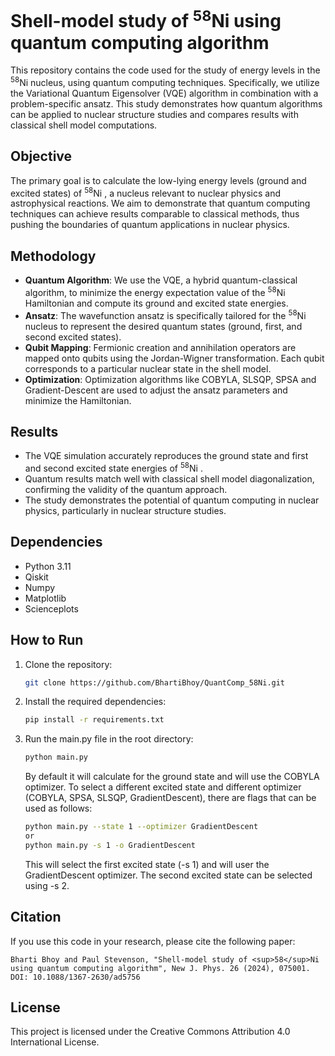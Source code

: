 # Shell-model study of <sup>58</sup>Ni  using quantum computing algorithm

This repository contains the code used for the study of energy levels in the <sup>58</sup>Ni  nucleus, using quantum computing techniques. Specifically, we utilize the Variational Quantum Eigensolver (VQE) algorithm in combination with a problem-specific ansatz. This study demonstrates how quantum algorithms can be applied to nuclear structure studies and compares results with classical shell model computations.

## Objective
The primary goal is to calculate the low-lying energy levels (ground and excited states) of <sup>58</sup>Ni , a nucleus relevant to nuclear physics and astrophysical reactions. We aim to demonstrate that quantum computing techniques can achieve results comparable to classical methods, thus pushing the boundaries of quantum applications in nuclear physics.

## Methodology
- **Quantum Algorithm**: We use the VQE, a hybrid quantum-classical algorithm, to minimize the energy expectation value of the <sup>58</sup>Ni  Hamiltonian and compute its ground and excited state energies.
- **Ansatz**: The wavefunction ansatz is specifically tailored for the <sup>58</sup>Ni  nucleus to represent the desired quantum states (ground, first, and second excited states).
- **Qubit Mapping**: Fermionic creation and annihilation operators are mapped onto qubits using the Jordan-Wigner transformation. Each qubit corresponds to a particular nuclear state in the shell model.
- **Optimization**: Optimization algorithms like COBYLA, SLSQP, SPSA and Gradient-Descent are used to adjust the ansatz parameters and minimize the Hamiltonian.


## Results
- The VQE simulation accurately reproduces the ground state and first and second excited state energies of <sup>58</sup>Ni .
- Quantum results match well with classical shell model diagonalization, confirming the validity of the quantum approach.
- The study demonstrates the potential of quantum computing in nuclear physics, particularly in nuclear structure studies.

## Dependencies
- Python 3.11
- Qiskit
- Numpy
- Matplotlib
- Scienceplots

## How to Run
1. Clone the repository:
   ```bash
   git clone https://github.com/BhartiBhoy/QuantComp_58Ni.git
   ```
2. Install the required dependencies:
   ```bash
   pip install -r requirements.txt
   ```
3. Run the main.py file in the root directory:
   ```bash
   python main.py
   ```
   By default it will calculate for the ground state and will use the COBYLA optimizer. 
   To select a different excited state and different optimizer (COBYLA, SPSA, SLSQP, GradientDescent), there are flags that can be used as follows:
   ```bash
   python main.py --state 1 --optimizer GradientDescent
   or
   python main.py -s 1 -o GradientDescent
   ```
   This will select the first excited state (-s 1) and will user the GradientDescent optimizer. 
   The second excited state can be selected using -s 2.


## Citation
If you use this code in your research, please cite the following paper:
```
Bharti Bhoy and Paul Stevenson, "Shell-model study of <sup>58</sup>Ni  using quantum computing algorithm", New J. Phys. 26 (2024), 075001. DOI: 10.1088/1367-2630/ad5756
```

## License
This project is licensed under the Creative Commons Attribution 4.0 International License. 
